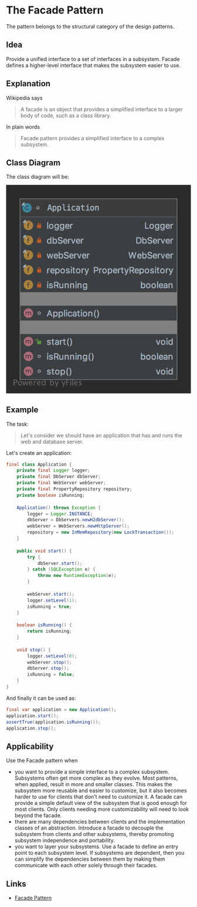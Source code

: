 # The Facade Pattern

The pattern belongs to the structural category of the design patterns.

## Idea 

Provide a unified interface to a set of interfaces in a subsystem. Facade defines a higher-level interface that makes 
the subsystem easier to use.

## Explanation

Wikipedia says

> A facade is an object that provides a simplified interface to a larger body of code, such as a class library.

In plain words

> Facade pattern provides a simplified interface to a complex subsystem.

## Class Diagram

The class diagram will be:

![alt text](../etc/facade.png "Facade class diagram")

## Example

The task:

> Let's consider we should have an application that has and runs the web and database server. 

Let's create an application:

```java
final class Application {
    private final Logger logger;
    private final DbServer dbServer;
    private final WebServer webServer;
    private final PropertyRepository repository;
    private boolean isRunning;

    Application() throws Exception {
        logger = Logger.INSTANCE;
        dbServer = DbServers.newH2dbServer();
        webServer = WebServers.newHttpServer();
        repository = new InMemRepository(new LockTransaction());
    }

    public void start() {
        try {
            dbServer.start();
        } catch (SQLException e) {
            throw new RuntimeException(e);
        }

        webServer.start();
        logger.setLevel(1);
        isRunning = true;
    }

    boolean isRunning() {
        return isRunning;
    }

    void stop() {
        logger.setLevel(0);
        webServer.stop();
        dbServer.stop();
        isRunning = false;
    }
}
```

And finally it can be used as:

```java
final var application = new Application();
application.start();
assertTrue(application.isRunning());
application.stop();
```

## Applicability

Use the Facade pattern when

* you want to provide a simple interface to a complex subsystem. Subsystems often get more complex  as they evolve. 
Most patterns, when applied, result in more and smaller classes. This makes the subsystem more reusable and easier 
to customize, but it also becomes harder to use for clients that don't need to customize it. A facade can provide 
a simple default view of the subsystem that is good enough for most clients. Only clients needing more customizability 
will need to look beyond the facade.
* there are many dependencies between clients and the implementation classes of an abstraction. Introduce a facade 
to decouple the subsystem from clients and other subsystems, thereby promoting subsystem independence and portability.
* you want to layer your subsystems. Use a facade to define an entry point to each subsystem level. If subsystems are 
dependent, then you can simplify the dependencies between them by making them communicate with each other solely 
through their facades.

## Links

* [Facade Pattern](https://en.wikipedia.org/wiki/Facade_pattern)